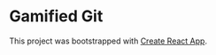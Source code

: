 # Gamified Git

This project was bootstrapped with [Create React App](https://github.com/facebook/create-react-app).
